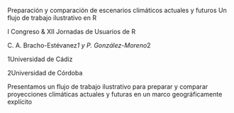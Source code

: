 Preparación y comparación de escenarios climáticos actuales y futuros
Un flujo de trabajo ilustrativo en R

I Congreso & XII Jornadas de Usuarios de R

C. A. Bracho-Estévanez*1 y P. González-Moreno*2

1Universidad de Cádiz

2Universidad de Córdoba

Presentamos un flujo de trabajo ilustrativo para preparar y comparar proyecciones climáticas actuales y futuras en un marco geográficamente explícito
